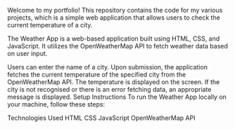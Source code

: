 Welcome to my portfolio! This repository contains the code for my various projects, which is a simple web application that allows users to check the current temperature of a city.


The Weather App is a web-based application built using HTML, CSS, and JavaScript. It utilizes the OpenWeatherMap API to fetch weather data based on user input.


Users can enter the name of a city.
Upon submission, the application fetches the current temperature of the specified city from the OpenWeatherMap API.
The temperature is displayed on the screen.
If the city is not recognised or there is an error fetching data, an appropriate message is displayed.
Setup Instructions
To run the Weather App locally on your machine, follow these steps:


Technologies Used
HTML
CSS
JavaScript
OpenWeatherMap API

